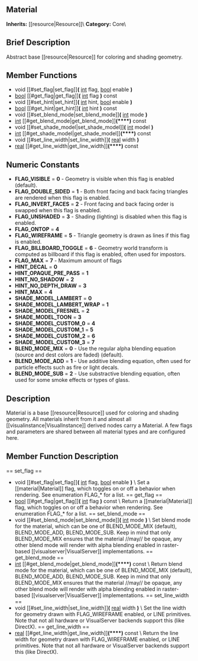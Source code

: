##  Material  
**Inherits:** [[resource|Resource]]\\
**Category:** Core\\
##  Brief Description  
Abstract base [[resource|Resource]] for coloring and shading geometry.
##  Member Functions 
  * void [[#set_flag|set_flag]]**(** [int](class_int) flag, [bool](class_bool) enable **)**
  * [bool](class_bool) [[#get_flag|get_flag]]**(** [int](class_int) flag **)** const
  * void [[#set_hint|set_hint]]**(** [int](class_int) hint, [bool](class_bool) enable **)**
  * [bool](class_bool) [[#get_hint|get_hint]]**(** [int](class_int) hint **)** const
  * void [[#set_blend_mode|set_blend_mode]]**(** [int](class_int) mode **)**
  * [int](class_int) [[#get_blend_mode|get_blend_mode]]**(****)** const
  * void [[#set_shade_model|set_shade_model]]**(** [int](class_int) model **)**
  * [int](class_int) [[#get_shade_model|get_shade_model]]**(****)** const
  * void [[#set_line_width|set_line_width]]**(** [real](class_real) width **)**
  * [real](class_real) [[#get_line_width|get_line_width]]**(****)** const
##  Numeric Constants  
  * **FLAG_VISIBLE** = **0** - Geometry is visible when this flag is enabled (default).
  * **FLAG_DOUBLE_SIDED** = **1** - Both front facing and back facing triangles are rendered when this flag is enabled.
  * **FLAG_INVERT_FACES** = **2** - Front facing and back facing order is swapped when this flag is enabled.
  * **FLAG_UNSHADED** = **3** - Shading (lighting) is disabled when this flag is enabled.
  * **FLAG_ONTOP** = **4**
  * **FLAG_WIREFRAME** = **5** - Triangle geometry is drawn as lines if this flag is enabled.
  * **FLAG_BILLBOARD_TOGGLE** = **6** - Geometry world transform is computed as billboard if this flag is enabled, often used for impostors.
  * **FLAG_MAX** = **7** - Maximum amount of flags
  * **HINT_DECAL** = **0**
  * **HINT_OPAQUE_PRE_PASS** = **1**
  * **HINT_NO_SHADOW** = **2**
  * **HINT_NO_DEPTH_DRAW** = **3**
  * **HINT_MAX** = **4**
  * **SHADE_MODEL_LAMBERT** = **0**
  * **SHADE_MODEL_LAMBERT_WRAP** = **1**
  * **SHADE_MODEL_FRESNEL** = **2**
  * **SHADE_MODEL_TOON** = **3**
  * **SHADE_MODEL_CUSTOM_0** = **4**
  * **SHADE_MODEL_CUSTOM_1** = **5**
  * **SHADE_MODEL_CUSTOM_2** = **6**
  * **SHADE_MODEL_CUSTOM_3** = **7**
  * **BLEND_MODE_MIX** = **0** - Use the regular alpha blending equation (source and dest colors are faded) (default).
  * **BLEND_MODE_ADD** = **1** - Use additive blending equation, often used for particle effects such as fire or light decals.
  * **BLEND_MODE_SUB** = **2** - Use substractive blending equation, often used for some smoke effects or types of glass.
##  Description  
Material is a base [[resource|Resource]] used for coloring and shading geometry. All materials inherit from it and almost all [[visualinstance|VisualInstance]] derived nodes carry a Material. A few flags and parameters are shared between all material types and are configured here.
##  Member Function Description  
==  set_flag  ==
  * void [[#set_flag|set_flag]]**(** [int](class_int) flag, [bool](class_bool) enable **)**
\\
Set a [[material|Material]] flag, which toggles on or off a behavior when rendering. See enumeration FLAG_* for a list.
==  get_flag  ==
  * [bool](class_bool) [[#get_flag|get_flag]]**(** [int](class_int) flag **)** const
\\
Return a [[material|Material]] flag, which toggles on or off a behavior when rendering. See enumeration FLAG_* for a list.
==  set_blend_mode  ==
  * void [[#set_blend_mode|set_blend_mode]]**(** [int](class_int) mode **)**
\\
Set blend mode for the material, which can be one of BLEND_MODE_MIX (default), BLEND_MODE_ADD, BLEND_MODE_SUB. Keep in mind that only BLEND_MODE_MIX ensures that the material //may// be opaque, any other blend mode will render with alpha blending enabled in raster-based [[visualserver|VisualServer]] implementations.
==  get_blend_mode  ==
  * [int](class_int) [[#get_blend_mode|get_blend_mode]]**(****)** const
\\
Return blend mode for the material, which can be one of BLEND_MODE_MIX (default), BLEND_MODE_ADD, BLEND_MODE_SUB. Keep in mind that only BLEND_MODE_MIX ensures that the material //may// be opaque, any other blend mode will render with alpha blending enabled in raster-based [[visualserver|VisualServer]] implementations.
==  set_line_width  ==
  * void [[#set_line_width|set_line_width]]**(** [real](class_real) width **)**
\\
Set the line width for geometry drawn with FLAG_WIREFRAME enabled, or LINE primitives. Note that not all hardware or VisualServer backends support this (like DirectX).
==  get_line_width  ==
  * [real](class_real) [[#get_line_width|get_line_width]]**(****)** const
\\
Return the line width for geometry drawn with FLAG_WIREFRAME enabled, or LINE primitives. Note that not all hardware or VisualServer backends support this (like DirectX).
